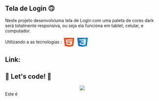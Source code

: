 ## Tela de Login 🙃

Neste projeto desenvolviuma tela de Login
com uma paleta de cores dark será totalmente responsiva, ou seja ela funciona em tablet, celular, e computador.


<div align="left">
Utilizando a as tecnologias :
<img align="center" alt="Renata-HTML" height="30" width="40" src="https://raw.githubusercontent.com/devicons/devicon/master/icons/html5/html5-original.svg">          
<img align="center" alt="Renata-CSS" height="30" width="40" src="https://raw.githubusercontent.com/devicons/devicon/master/icons/css3/css3-original.svg">
</div>

## Link: 



## 🚀 Let's code! 🚀


<div align="center">
<img src= "https://user-images.githubusercontent.com/97262523/192887690-136d3d5b-5644-4391-a874-457797c81c91.png">
</div>Este é
